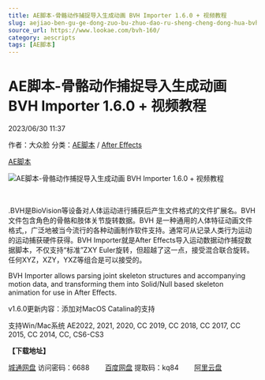 ```yaml
---
title: AE脚本-骨骼动作捕捉导入生成动画 BVH Importer 1.6.0 + 视频教程
slug: aejiao-ben-gu-ge-dong-zuo-bu-zhuo-dao-ru-sheng-cheng-dong-hua-bvh-importer-1-6-0-shi-pin-jiao-cheng
source_url: https://www.lookae.com/bvh-160/
category: aescripts
tags: [AE脚本]
---
```

# AE脚本-骨骼动作捕捉导入生成动画 BVH Importer 1.6.0 + 视频教程

2023/06/30 11:37

作者：大众脸
分类：[AE脚本](https://www.lookae.com/after-effects/aescripts/) / [After Effects](https://www.lookae.com/after-effects/)

[AE脚本](https://www.lookae.com/tag/ae%e8%84%9a%e6%9c%ac/)

![AE脚本-骨骼动作捕捉导入生成动画 BVH Importer 1.6.0 + 视频教程](https://www.lookae.com/wp-content/uploads/2019/05/BVH-Importer.jpg "AE脚本-骨骼动作捕捉导入生成动画 BVH Importer 1.6.0 + 视频教程-LookAE.com")

﻿

.BVH是BioVision等设备对人体运动进行捕获后产生文件格式的文件扩展名。BVH文件包含角色的骨骼和肢体关节旋转数据。BVH 是一种通用的人体特征动画文件格式,，广泛地被当今流行的各种动画制作软件支持。通常可从记录人类行为运动的运动捕获硬件获得。BVH Importer就是After Effects导入运动数据动作捕捉数据脚本，不仅支持“标准”ZXY Euler旋转，但超越了这一点，接受混合联合旋转。任何XYZ，XZY，YXZ等组合是可以接受的。

BVH Importer allows parsing joint skeleton structures and accompanying motion data, and transforming them into Solid/Null based skeleton animation for use in After Effects.

v1.6.0更新内容：添加对MacOS Catalina的支持

支持Win/Mac系统 AE2022, 2021, 2020, CC 2019, CC 2018, CC 2017, CC 2015, CC 2014, CC, CS6-CS3

**【下载地址】**

[城通网盘](https://url70.ctfile.com/f/2827370-878953416-f52be9?p=4431) 访问密码：6688        [百度网盘](https://pan.baidu.com/s/1oXb2Ur32sR8qjJhidWv5cw?pwd=kq84) 提取码：kq84        [阿里云盘](https://www.aliyundrive.com/s/xna8Hyjaje9)
